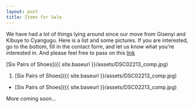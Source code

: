 ```yaml
---
layout: post
title: Items for Sale
---
```

We have had a lot of things lying around since our move from Gisenyi and Kibuye to Cyangugu. Here is a list and some pictures. If you are interested, go to the bottom, fill in the contact form, and let us know what you're interested in. And please feel free to pass on this [link](https://zorbathegreek.github.io/GarageSale/)

[Six Pairs of Shoes]({{ site.baseurl }}/assets/DSC02213_comp.jpg)

1. [Six Pairs of Shoes]({{ site.baseurl }}/assets/DSC02213_comp.jpg)

* [Six Pairs of Shoes]({{ site.baseurl }}/assets/DSC02213_comp.jpg)

More coming soon...
